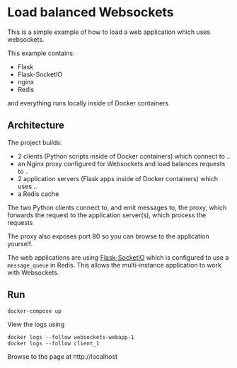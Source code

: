 # Load balanced Websockets
This is a simple example of how to load a web application which uses websockets.

This example contains:
- Flask
- Flask-SocketIO
- nginx
- Redis

and everything runs locally inside of Docker containers

## Architecture

The project builds:
- 2 clients (Python scripts inside of Docker containers) which connect to ..
- an Nginx proxy configured for Websockets and load balances requests to ..
- 2 application servers (Flask apps inside of Docker containers) which uses ..
- a Redis cache

The two Python clients connect to, and emit messages to, the proxy, which forwards the request to the application server(s), which process the requests

The proxy also exposes port 80 so you can browse to the application yourself.

The web applications are using [Flask-SocketIO]() which is configured to use a `message_queue` in Redis.
This allows the multi-instance application to work with Websockets.

## Run
```
docker-compose up
```

View the logs using
```
docker logs --follow websockets-webapp-1
docker logs --follow client_1
```

Browse to the page at http://localhost
